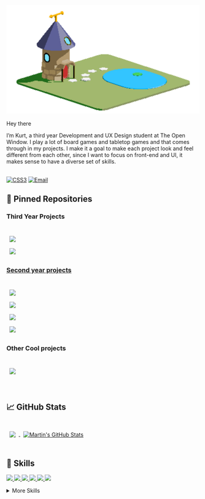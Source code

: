 ![ClearView Header Image](https://github.com/KurtSchwimmbacher/KurtSchwimmbacher/blob/main/Portfolio_Header.png)

Hey there

I’m Kurt, a third year Development and UX Design student at The Open Window. I play a lot of board games and tabletop games and that comes through in my projects. I make it a goal to make each project look and feel different from each other, since I want to focus on front-end and UI, it makes sense to have a diverse set of skills.
<br>
<br>

[![CSS3](https://img.shields.io/badge/kurts.portfolio-1572B6?style=for-the-badge&logo=Instagram&logoColor=white)](https://www.instagram.com/kurts.portfolio)
[![Email](https://img.shields.io/badge/231002@virtualwindow.co.za-E34F26?style=for-the-badge&logo=gmail&logoColor=white)]()


## 📌 Pinned Repositories

### Third Year Projects
<br>
<a href="https://github.com/KurtSchwimmbacher/SafelyApp">
  <img align="center" style="margin:0.5rem" src="https://github-readme-stats.vercel.app/api/pin/?username=KurtSchwimmbacher&repo=SafelyApp&title_color=ffffff&text_color=c9cacc&icon_color=4AB197&bg_color=1A2B34" />
</a>
<br>

<a href="https://github.com/Mwape-Kurete/CC-School-Frontend.git">
  <img align="center"  style="margin:0.5rem" src="https://github-readme-stats.vercel.app/api/pin/?username=Mwape-Kurete&repo=CC-School-Frontend&title_color=ffffff&text_color=c9cacc&icon_color=4AB197&bg_color=1A2B34" />

### Second year projects
<br>
<a href="https://github.com/KurtSchwimmbacher/DV200T4_RestHere">
  <img align="center" style="margin:0.5rem" src="https://github-readme-stats.vercel.app/api/pin/?username=KurtSchwimmbacher&repo=DV200T4_RestHere&title_color=ffffff&text_color=c9cacc&icon_color=4AB197&bg_color=1A2B34" />
</a>
<br>

<a href="https://github.com/KurtSchwimmbacher/DV200T3PHPProject">
  <img align="center" style="margin:0.5rem" src="https://github-readme-stats.vercel.app/api/pin/?username=KurtSchwimmbacher&repo=DV200T3PHPProject&title_color=ffffff&text_color=c9cacc&icon_color=4AB197&bg_color=1A2B34" />
</a>
<br>

<a href="https://github.com/KurtSchwimmbacher/DV200T2GroupAssignment">
  <img align="center" style="margin:0.5rem" src="https://github-readme-stats.vercel.app/api/pin/?username=KurtSchwimmbacher&repo=DV200T2GroupAssignment&title_color=ffffff&text_color=c9cacc&icon_color=4AB197&bg_color=1A2B34" />
</a>

<br>

<a href="https://github.com/KurtSchwimmbacher/DV200ReactApplication">
  <img align="center" style="margin:0.5rem" src="https://github-readme-stats.vercel.app/api/pin/?username=KurtSchwimmbacher&repo=DV200ReactApplication&title_color=ffffff&text_color=c9cacc&icon_color=4AB197&bg_color=1A2B34" />
</a>

### Other Cool projects
<br>
<a href="https://github.com/KurtSchwimmbacher/firecrawl-website-analyzer">
  <img align="center" style="margin:0.5rem" src="https://github-readme-stats.vercel.app/api/pin/?username=KurtSchwimmbacher&repo=firecrawl-website-analyzer&title_color=ffffff&text_color=c9cacc&icon_color=4AB197&bg_color=1A2B34" />
</a>
<br>

<br>
<br>

## &#x1f4c8; GitHub Stats

<br>

<a href="https://github.com/KurtSchwimmbacher">
  <img align="center" style="margin:0.5rem" src="https://github-readme-stats.vercel.app/api/top-langs/?username=KurtSchwimmbacher&title_color=ffffff&text_color=c9cacc&icon_color=4AB197&bg_color=1A2B34" />
</a>

<a href="https://github.com/KurtSchwimmbacher">
  <img align="center" style="margin:0.5rem" src="https://github-readme-stats.vercel.app/api?username=KurtSchwimmbacher&show_icons=true&line_height=27&count_private=true&title_color=ffffff&text_color=c9cacc&icon_color=4AB097&bg_color=1A2B34" alt="Martin's GitHub Stats" />
</a>

<br>
<br>

## 💼 Skills
<p align="left">  
<a href="https://github.com/harish-sethuraman/readme-components">
 <img  src="https://readme-components.vercel.app/api?component=logo&fill=455363&logo=react&animation=spin&svgfill=15d8fe">  
 </a>
<a href="https://github.com/harish-sethuraman/readme-components">
<img  src="https://readme-components.vercel.app/api?component=logo&fill=455363&logo=javascript&svgfill=f6df1c">
</a>
  <a href="https://github.com/harish-sethuraman/readme-components">
<img  src="https://readme-components.vercel.app/api?component=logo&fill=455363&logo=html5&svgfill=f06629">
</a>
  <a href="https://github.com/harish-sethuraman/readme-components">
<img  src="https://readme-components.vercel.app/api?component=logo&fill=455363&logo=css3&svgfill=264de4">
</a>
 <a href="https://github.com/harish-sethuraman/readme-components">
 <img  src="https://readme-components.vercel.app/api?component=logo&fill=455363&logo=node.js&svgfill=659b60">
</a>
 <a href="https://github.com/harish-sethuraman/readme-components">
 <img  src="https://readme-components.vercel.app/api?component=logo&fill=455363&logo=php&svgfill=white">
</a>

<details>
<summary>More Skills</summary>
<br>
 <a href="https://github.com/harish-sethuraman/readme-components">
 <img  src="https://readme-components.vercel.app/api?component=logo&fill=455363&logo=bootstrap&svgfill=white">
</a>
 <a href="https://github.com/harish-sethuraman/readme-components">
 <img  src="https://readme-components.vercel.app/api?component=logo&fill=455363&logo=mongodb&svgfill=white">
</a>
 <a href="https://github.com/harish-sethuraman/readme-components">
 <img  src="https://readme-components.vercel.app/api?component=logo&fill=455363&logo=mysql&svgfill=white">
</a>
   <a href="https://github.com/harish-sethuraman/readme-components">
 <img  src="https://readme-components.vercel.app/api?component=logo&fill=455363&logo=github&svgfill=white">
</a>
     <a href="https://github.com/harish-sethuraman/readme-components">
 <img  src="https://readme-components.vercel.app/api?component=logo&fill=455363&logo=npm&svgfill=white">
</a>
  </a>
     <a href="https://github.com/harish-sethuraman/readme-components">
 <img  src="https://readme-components.vercel.app/api?component=logo&fill=455363&logo=jquery&svgfill=white">
</a>

<br>

<br>
<br>

![](https://img.shields.io/badge/Tools-Photoshop-informational?style=flat&logo=Adobe-Photoshop&logoColor=white&color=blue)
![](https://img.shields.io/badge/Tools-Illustrator-informational?style=flat&logo=Adobe-Illustrator&logoColor=white&color=blue)
![](https://img.shields.io/badge/Tools-Figma-informational?style=flat&logo=Figma&logoColor=white&color=blue)
![](https://img.shields.io/badge/Tools-Blender-informational?style=flat&logo=Blender&logoColor=white&color=blue)

</details>



